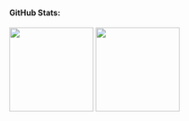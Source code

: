 <!--
**oasiao/oasiao** is a ✨ _special_ ✨ repository because its `README.md` (this file) appears on your GitHub profile.

Here are some ideas to get you started:

- 🔭 I’m currently working on ...
- 🌱 I’m currently learning ...
- 👯 I’m looking to collaborate on ...
- 🤔 I’m looking for help with ...
- 💬 Ask me about ...
- 📫 How to reach me: ...
- 😄 Pronouns: ...
- ⚡ Fun fact: ...
-->

#### GitHub Stats:

<img align="center" src="https://api.mygitstats.com/svg/74007996" height="150"/>
<img align="center" src="https://github-readme-stats.vercel.app/api?username=oasiao&show_icons=true&theme=dracula&hide_title=true&show_icons=true&count_private=true" height="150"/>
